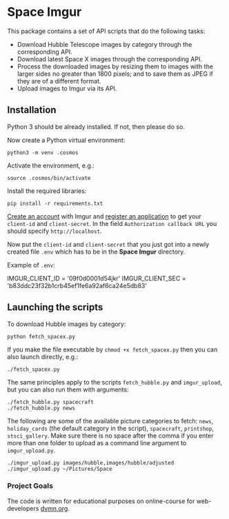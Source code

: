 # Space Imgur

This package contains a set of API scripts that do the following tasks:

- Download Hubble Telescope images by category through the corresponding API.
- Download latest Space X images through the corresponding API.
- Process the downloaded images by resizing them to images with the larger sides no greater than 1800 pixels; and to save them as JPEG if they are of a different format.
- Upload images to Imgur via its API.

## Installation

Python 3 should be already installed. If not, then please do so.

Now create a Python virtual environment:

    python3 -m venv .cosmos

Activate the environment, e.g.:

    source .cosmos/bin/activate

Install the required libraries:

    pip install -r requirements.txt

[Create an account](https://imgur.com) with Imgur and [register an application](https://api.imgur.com/oauth2/addclient) to get your `client-id` and `client-secret`. In the field `Authorization callback URL` you should specify `http://localhost`.

Now put the  `client-id` and `client-secret` that you just got into a newly created file `.env` which has to be in the **Space Imgur** directory.

Example of `.env`:

IMGUR_CLIENT_ID = '09f0d0001d54jkr'
IMGUR_CLIENT_SEC = 'b83ddc23f32b1crb45ef1fe6a92af6ca24e5db83'


## Launching the scripts

To download Hubble images by category:

    python fetch_spacex.py

If you make the file executable by `chmod +x fetch_spacex.py` then you can also launch directly, e.g.:

    ./fetch_spacex.py

The same principles apply to the scripts `fetch_hubble.py` and `imgur_upload`, but you can also run them with arguments:

    ./fetch_hubble.py spacecraft
    ./fetch_hubble.py news

The following are some of the available picture categories to fetch: `news`, `holiday_cards` (the default category in the script), `spacecraft`, `printshop`, `stsci_gallery`. Make sure there is no space after the comma if you enter more than one folder to upload as a command line argument to `imgur_upload.py`.

    ./imgur_upload.py images/hubble,images/hubble/adjusted
    ./imgur_upload.py ~/Pictures/Space

### Project Goals

The code is written for educational purposes on online-course for web-developers [dvmn.org](https://dvmn.org/).